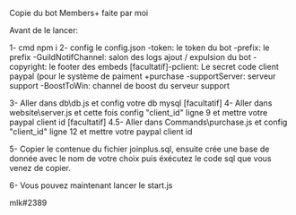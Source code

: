 Copie du bot Members+ faite par moi

Avant de le lancer:

1- cmd npm i
2- config le config.json
-token: le token du bot
-prefix: le prefix
-GuildNotifChannel: salon des logs ajout / expulsion du bot
-copyright: le footer des embeds
[facultatif]-pclient: Le secret code client paypal (pour le système de paiment +purchase
-supportServer: serveur support
-BoostToWin: channel de boost du serveur support

3- Aller dans db\db.js et config votre db mysql
[facultatif] 4- Aller dans website\server.js et cette fois config "client_id" ligne 9 et mettre votre paypal client id
[facultatif] 4.5- Aller dans Commands\purchase.js et config "client_id" ligne 12 et mettre votre paypal client id

5- Copier le contenue du fichier joinplus.sql, ensuite crée une base de donnée avec le nom de votre choix puis éxécutez le code sql que vous venez de copier.

6- Vous pouvez maintenant lancer le start.js

mlk#2389
